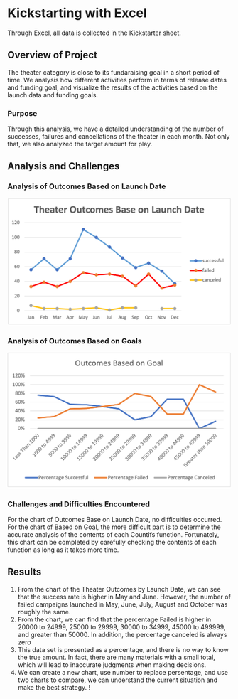 # Kickstarting with Excel
Through Excel, all data is collected in the Kickstarter sheet.
## Overview of Project
The theater category is close to its fundaraising goal in a short period of time. We analysis how different activities perform in terms of release dates and funding goal, and visualize the results of the activities based on the launch data and funding goals.
### Purpose
Through this analysis, we have a detailed understanding of the number of successes, failures and cancellations of the theater in each month. Not only that, we also analyzed the target amount for play.
## Analysis and Challenges

### Analysis of Outcomes Based on Launch Date
![imange](https://github.com/YutaiLee/Kickstarters_Analysis/blob/main/Theater_Outcomes_vs_Launch.png)

### Analysis of Outcomes Based on Goals
![image](https://github.com/YutaiLee/Kickstarters_Analysis/blob/main/Outcomes_vs_Goals.png)
### Challenges and Difficulties Encountered
For the chart of Outcomes Base on Launch Date, no difficulties occurred. For the chart of Based on Goal, the more difficult part is to determine the accurate analysis of the contents of each Countifs function. Fortunately, this chart can be completed by carefully checking the contents of each function as long as it takes more time.
## Results
1. From the chart of the Theater Outcomes by Launch Date, we can see that the success rate is higher in May and June. However, the number of failed campaigns launched in May, June, July, August and October was roughly the same.
2. From the chart, we can find that the percentage Failed is higher in 20000 to 24999, 25000 to 29999, 30000 to 34999, 45000 to 499999, and greater than 50000. In addition, the percentage canceled is always zero
3. This data set is presented as a percentage, and there is no way to know the true amount. In fact, there are many materials with a small total, which will lead to inaccurate judgments when making decisions.
4. We can create a new chart, use number to replace persentage, and use two charts to compare, we can understand the current situation and make the best strategy.
!
